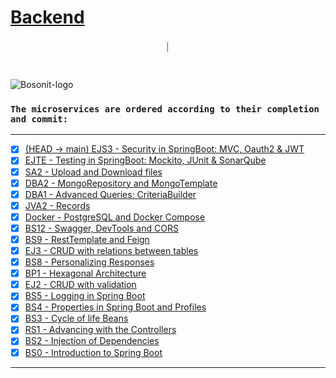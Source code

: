 # [Backend](https://github.com/Seven-z01/Backend)

<marquee style="width: 50%; color: green; font-size: 20px;">
<b>Microservices in Java using Spring Boot for practices in Bosonit.</b></marquee>

#
![Bosonit-logo](https://cdn.bosonit.com/n-content/uploads/2021/12/bosonit_web.png)

### `The microservices are ordered according to their completion and commit:`

***
- [x] [(HEAD -> main) EJS3 - Security in SpringBoot: MVC, Oauth2 & JWT](https://github.com/Seven-z01/Backend/tree/main/EJS3)
- [x] [EJTE - Testing in SpringBoot: Mockito, JUnit & SonarQube](https://github.com/Seven-z01/Backend/tree/main/EJTE)
- [x] [SA2 - Upload and Download files](https://github.com/Seven-z01/Backend/tree/main/SA2)
- [x] [DBA2 - MongoRepository and MongoTemplate](https://github.com/Seven-z01/Backend/tree/main/DBA2)
- [x] [DBA1 - Advanced Queries: CriteriaBuilder](https://github.com/Seven-z01/Backend/tree/main/DBA1)
- [x] [JVA2 - Records](https://github.com/Seven-z01/Backend/tree/main/JVA2)
- [x] [Docker - PostgreSQL and Docker Compose](https://github.com/Seven-z01/Backend/tree/main/Docker)
- [x] [BS12 - Swagger, DevTools and CORS](https://github.com/Seven-z01/Backend/tree/main/BS12)
- [x] [BS9 - RestTemplate and Feign](https://github.com/Seven-z01/Backend/tree/main/BS9)
- [x] [EJ3 - CRUD with relations between tables](https://github.com/Seven-z01/Backend/tree/main/EJ3)
- [x] [BS8 - Personalizing Responses](https://github.com/Seven-z01/Backend/tree/main/BS8)
- [x] [BP1 - Hexagonal Architecture](https://github.com/Seven-z01/Backend/tree/main/BP1)
- [x] [EJ2 - CRUD with validation](https://github.com/Seven-z01/Backend/tree/main/EJ2)
- [x] [BS5 - Logging in Spring Boot](https://github.com/Seven-z01/Backend/tree/main/BS5)
- [x] [BS4 - Properties in Spring Boot and Profiles](https://github.com/Seven-z01/Backend/tree/main/BS4)
- [x] [BS3 - Cycle of life Beans](https://github.com/Seven-z01/Backend/tree/main/BS3)
- [x] [RS1 - Advancing with the Controllers](https://github.com/Seven-z01/Backend/tree/main/RS1)
- [x] [BS2 - Injection of Dependencies](https://github.com/Seven-z01/Backend/tree/main/BS2)
- [x] [BS0 - Introduction to Spring Boot](https://github.com/Seven-z01/Backend/tree/main/BS0)
***
